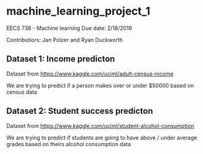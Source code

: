 # machine_learning_project_1

EECS 738 - Machine learning
Due date: 2/18/2019

Contributiors: Jan Polzer and Ryan Duckworth



## Dataset 1: Income predicton

Dataset from https://www.kaggle.com/uciml/adult-census-income

We are trying to predict if a person makes over or under $50000 based on census data

## Dataset 2: Student success predicton

Dataset from https://www.kaggle.com/uciml/student-alcohol-consumption

We are trying to predict if students are going to have above / under average grades based on theirs alcohol consumption data
